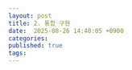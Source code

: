 ```yaml
---
layout: post
title: 2. 통합 구현
date:  2025-08-26 14:40:05 +0900 
categories:
published: true
tags:
---
```

